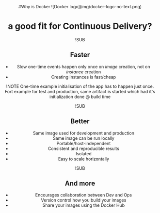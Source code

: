 <!-- .slide: data-background="#FB8033" -->
<center>
#Why is Docker
![Docker logo](img/docker-logo-no-text.png) <!-- .element: class="noborder" -->

# a good fit for Continuous Delivery?

!SUB
## Faster
- Slow one-time events happen only once on _image_ creation, not on _instance_ creation
- Creating instances is fast/cheap

!NOTE
One-time example initialisation of the app has to happen just once. Fort example for test and production, same artifact is started which had it's initialization done @ build time

!SUB
## Better
- Same image used for development and production
- Same image can be run locally
- Portable/host-independent
- Consistent and reproducible results
- Isolated
- Easy to scale horizontally

!SUB
## And more
- Encourages collaboration between Dev and Ops
- Version control how you build your images
- Share your images using the Docker Hub
